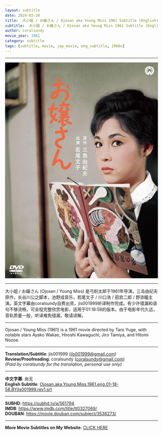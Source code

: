 ```yaml
---
layout: subtitle
date: 2024-02-28
title:  大小姐 / お嬢さん / Ojosan aka Young Miss 1961 Subtitle (English)
subtitle:  大小姐 / お嬢さん / Ojosan aka Young Miss 1961 Subtitle (English)
author: coralsundy
movie_year: 1961
category: subtitle
tags: [subtitle, movie, jap_movie, eng_subtitle, 1960s]
---
```


------

<img src="../assets/tt0327069.jpg" alt="tt0327069_cover_art" />

------

大小姐 / お嬢さん (Ojosan / Young Miss) 是弓削太郎于1961年导演，三岛由纪夫原作，长谷川公之脚本，池野成音乐，若尾文子 / 川口浩 / 田宫二郎 / 野添瞳主演。英文字幕由coralsundy自费出资，jls001999听译制作完成。有少许错漏和语句不够流畅，可全程完整欣赏电影，适用于01:18:58的版本。由于电影年代久远，音轨质量一般，听译难免错漏，敬请谅解。

------

Ojosan / Young Miss (1961) is a 1961 movie directed by Taro Yuge, with notable stars Ayako Wakao, Hiroshi Kawaguchi, Jiro Tamiya, and Hitomi Nozoe.

------

**Translation/Subtitle**: jls001999 (jls001999@gmail.com)<br>
**Review/Proofreading**: coralsundy (coralsundy@gmail.com)<br>
*(Paid by coralsundy for the translation, personal use only)*

------

**中文字幕**: 尚无<br>
**English Subtitle**: [Ojosan.aka.Young.Miss.1961.eng.01-18-58.BYjls001999.rev1.srt](../subtitles/Ojosan.aka.Young.Miss.1961.eng.01-18-58.BYjls001999.rev1.srt)

------

**SUBHD**: <https://subhd.tv/a/561794><br>
**IMDB**: <https://www.imdb.com/title/tt0327069/><br>
**DOUBAN**: <https://movie.douban.com/subject/3536273/>

------

**More Movie Subtitles on My Website**: <a href='{% post_url 2021-01-10-subtitles-summary-list %}'>CLICK HERE</a>


